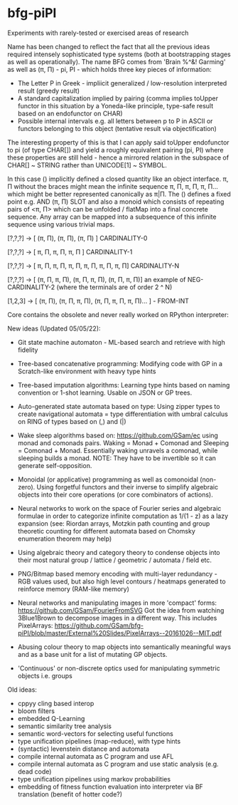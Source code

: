 # bfg-piPI
Experiments with rarely-tested or exercised areas of research

Name has been changed to reflect the fact that all the previous ideas required intensely sophisticated type systems (both at bootstrapping stages as well as operationally). The name BFG comes from 'Brain %^&! Garming' as well as (π, Π) - pi, PI - which holds three key pieces of information:

- The Letter P in Greek - impliicit generalized / low-resolution interpreted result (greedy result)
- A standard capitalization implied by pairing (comma implies toUpper functor in this situation by a Yoneda-like principle, type-safe result based on an endofunctor on CHAR)
- Possible internal intervals e.g. all letters between p to P in ASCII or functors belonging to this object (tentative result via objectification)

The interesting property of this is that I can apply said toUpper endofunctor to pi (of type CHAR[]) and yield a roughly equivalent pairing (pi, PI) where these properties are still held - hence a mirrored relation in the subspace of CHAR[] ~ STRING rather than UNICODE[1] ~ SYMBOL.

In this case () implicitly defined a closed quantity like an object interface. π, Π without the braces might mean the infinite sequence π, Π, π, Π, π, Π... which might be better represented canonically as π|Π. The () defines a fixed point e.g. AND (π, Π) SLOT and also a monoid which consists of repeating pairs of <π, Π> which can be unfolded / flatMap into a final concrete sequence. Any array can be mapped into a subsequence of this infinite sequence using various trivial maps.

[?,?,?] -> [ (π, Π), (π, Π), (π, Π) ] CARDINALITY-0

[?,?,?] -> [ π, Π, π, Π, π, Π ] CARDINALITY-1

[?,?,?] -> [ π, Π, π, Π, π, Π, π, Π, π, Π, π, Π] CARDINALITY-N

[?,?,?] -> [ (π, Π, π, Π), (π, Π, π, Π), (π, Π, π, Π)] an example of NEG-CARDINALITY-2 (where the terminals are of order 2 ^ N)


[1,2,3] -> [ (π, Π), (π, Π, π, Π), (π, Π, π, Π, π, Π)... ] - FROM-INT



Core contains the obsolete and never really worked on RPython interpreter:

New ideas (Updated 05/05/22):
- Git state machine automaton - ML-based search and retrieve with high fidelity
- Tree-based concatenative programming: Modifying code with GP in a Scratch-like environment with heavy type hints
- Tree-based imputation algorithms: Learning type hints based on naming convention or 1-shot learning. Usable on JSON or GP trees.
- Auto-generated state automata based on type: Using zipper types to create navigational automata = type differentiation with umbral calculus on RING of types based on (,) and (|)
- Wake sleep algorithms based on: https://github.com/GSam/ec using monad and comonads pairs. Waking = Monad + Comonad and Sleeping = Comonad + Monad. Essentially waking unravels a comonad, while sleeping builds a monad. NOTE: They have to be invertible so it can generate self-opposition.
- Monoidal (or applicative) programming as well as comonoidal (non-zero). Using forgetful functors and their inverse to simplify algebraic objects into their core operations (or core combinators of actions).

- Neural networks to work on the space of Fourier series and algebraic formulae in order to categorize infinite computation as 1/(1 - z) as a lazy expansion (see: Riordan arrays, Motzkin path counting and group theoretic counting for different automata based on Chomsky enumeration theorem may help)
- Using algebraic theory and category theory to condense objects into their most natural group / lattice / geometric / automata / field etc.
- PNG/Bitmap based memory encoding with multi-layer redundancy - RGB values used, but also high level contours / heatmaps generated to reinforce memory (RAM-like memory)
- Neural networks and manipulating images in more 'compact' forms: https://github.com/GSam/FourierFromSVG Got the idea from watching 3Blue1Brown to decompose images in a different way. This includes PixelArrays: https://github.com/GSam/bfg-piPI/blob/master/External%20Slides/PixelArrays--20161026--MIT.pdf
- Abusing colour theory to map objects into semantically meaningful ways and as a base unit for a list of mutating GP objects.
- 'Continuous' or non-discrete optics used for manipulating symmetric objects i.e. groups

Old ideas:
- cppyy cling based interop
- bloom filters
- embedded Q-Learning
- semantic similarity tree analysis
- semantic word-vectors for selecting useful functions
- type unification pipelines (map-reduce), with type hints
- (syntactic) levenstein distance and automata
- compile internal automata as C program and use AFL
- compile internal automata as C program and use static analysis (e.g. dead code)
- type unification pipelines using markov probabilities
- embedding of fitness function evaluation into interpreter via BF translation (benefit of hotter code?)
